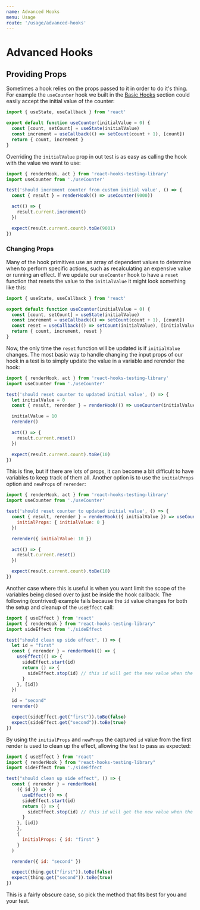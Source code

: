 ```yaml
---
name: Advanced Hooks
menu: Usage
route: '/usage/advanced-hooks'
---
```


# Advanced Hooks

## Providing Props

Sometimes a hook relies on the props passed to it in order to do it's thing. For example the `useCounter` hook we built in the [Basic Hooks](/usage/basic-hooks) section could easily accept the initial value of the counter:

```js
import { useState, useCallback } from 'react'

export default function useCounter(initialValue = 0) {
  const [count, setCount] = useState(initialValue)
  const increment = useCallback(() => setCount(count + 1), [count])
  return { count, increment }
}
```

Overriding the `initialValue` prop in out test is as easy as calling the hook with the value we want to use:

```js
import { renderHook, act } from 'react-hooks-testing-library'
import useCounter from './useCounter'

test('should increment counter from custom initial value', () => {
  const { result } = renderHook(() => useCounter(9000))

  act(() => {
    result.current.increment()
  })

  expect(result.current.count).toBe(9001)
})
```

### Changing Props

Many of the hook primitives use an array of dependent values to determine when to perform specific actions, such as recalculating an expensive value or running an effect. If we update our `useCounter` hook to have a `reset` function that resets the value to the `initialValue` it might look something like this:

```js
import { useState, useCallback } from 'react'

export default function useCounter(initialValue = 0) {
  const [count, setCount] = useState(initialValue)
  const increment = useCallback(() => setCount(count + 1), [count])
  const reset = useCallback(() => setCount(initialValue), [initialValue])
  return { count, increment, reset }
}
```

Now, the only time the `reset` function will be updated is if `initialValue` changes. The most basic way to handle changing the input props of our hook in a test is to simply update the value in a variable and rerender the hook:

```js
import { renderHook, act } from 'react-hooks-testing-library'
import useCounter from './useCounter'

test('should reset counter to updated initial value', () => {
  let initialValue = 0
  const { result, rerender } = renderHook(() => useCounter(initialValue))

  initialValue = 10
  rerender()

  act(() => {
    result.current.reset()
  })

  expect(result.current.count).toBe(10)
})
```

This is fine, but if there are lots of props, it can become a bit difficult to have variables to keep track of them all. Another option is to use the `initialProps` option and `newProps` of `rerender`:

```js
import { renderHook, act } from 'react-hooks-testing-library'
import useCounter from './useCounter'

test('should reset counter to updated initial value', () => {
  const { result, rerender } = renderHook(({ initialValue }) => useCounter(initialValue), {
    initialProps: { initialValue: 0 }
  })

  rerender({ initialValue: 10 })

  act(() => {
    result.current.reset()
  })

  expect(result.current.count).toBe(10)
})
```

Another case where this is useful is when you want limit the scope of the variables being closed over to just be inside the hook callback. The following (contrived) example fails because the `id` value changes for both the setup and cleanup of the `useEffect` call:

```js
import { useEffect } from 'react'
import { renderHook } from "react-hooks-testing-library"
import sideEffect from './sideEffect

test("should clean up side effect", () => {
  let id = "first"
  const { rerender } = renderHook(() => {
    useEffect(() => {
      sideEffect.start(id)
      return () => {
        sideEffect.stop(id) // this id will get the new value when the effect is cleaned up
      }
    }, [id])
  })

  id = "second"
  rerender()

  expect(sideEffect.get("first")).toBe(false)
  expect(sideEffect.get("second")).toBe(true)
})
```

By using the `initialProps` and `newProps` the captured `id` value from the first render is used to clean up the effect, allowing the test to pass as expected:

```js
import { useEffect } from 'react'
import { renderHook } from "react-hooks-testing-library"
import sideEffect from './sideEffect

test("should clean up side effect", () => {
  const { rerender } = renderHook(
    ({ id }) => {
      useEffect(() => {
      sideEffect.start(id)
      return () => {
        sideEffect.stop(id) // this id will get the new value when the effect is cleaned up
      }
    }, [id])
    },
    {
      initialProps: { id: "first" }
    }
  )

  rerender({ id: "second" })

  expect(thing.get("first")).toBe(false)
  expect(thing.get("second")).toBe(true)
})
```

This is a fairly obscure case, so pick the method that fits best for you and your test.

